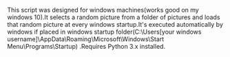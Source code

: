 This script was designed for windows machines(works good on my windows 10).It selects a random picture from a folder of pictures and loads that random picture at every windows startup.It's executed automatically by windows if placed in windows startup folder(C:\Users\[your windows username]\AppData\Roaming\Microsoft\Windows\Start Menu\Programs\Startup\) .Requires Python 3.x installed.
